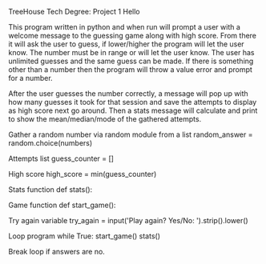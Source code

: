 TreeHouse Tech Degree: Project 1
    Hello

This program written in python and when run will prompt a user with a welcome message to the guessing game along with high score. From there it will ask the user to guess, if lower/higher the program will let the user know. The number must be in range or will let the user know. The user has unlimited guesses and the same guess can be made. If there is something other than a number then the program will throw a value error and prompt for a number. 

After the user guesses the number correctly, a message will pop up with how many guesses it took for that session and save the attempts to display as high score next go around. Then a stats message will calculate and print to show the mean/median/mode of the gathered attempts. 

Gather a random number via random module from a list
    random_answer = random.choice(numbers)

Attempts list
    guess_counter = []

High score
    high_score = min(guess_counter)

Stats function
    def stats():

Game function
    def start_game():

Try again variable 
    try_again = input('Play again? Yes/No:  ').strip().lower()

Loop program
    while True:
    start_game()
    stats()

Break loop if answers are no.